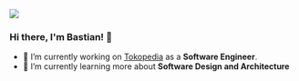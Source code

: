 ![](https://komarev.com/ghpvc/?username=baharibastian&color=green)

### Hi there, I'm Bastian! 👋

- 🔭 I’m currently working on [Tokopedia](https://www.tokopedia.com) as a **Software Engineer**.
- 🌱 I’m currently learning more about **Software Design and Architecture**


